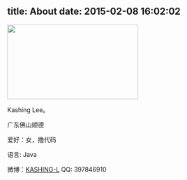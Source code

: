 title: About
date: 2015-02-08 16:02:02
---
<img src="/images/about_小丸子.jpg" width="300px" height="170px" alt="">

Kashing Lee。

广东佛山顺德

爱好：女，撸代码

语言: Java

微博：<a href="http://weibo.com/2110526452/profile?rightmod=1&wvr=6&mod=personnumber">KASHING-L</a> 
QQ: 397846910